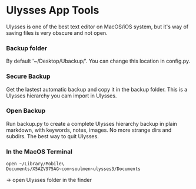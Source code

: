 # Ulysses App Tools

Ulysses is one of the best text editor on MacOS/iOS system, but it's way of saving files is very obscure and not open.

### Backup folder

By default '~/Desktop/Ubackup/'. You can change this location in config.py.

### Secure Backup

Get the lastest automatic backup and copy it in the backup folder. This is a Ulysses hierarchy you cam import in Ulysses.

### Open Backup

Run backup.py to create a complete Ulysses hierarchy backup in plain markdown, with keywords, notes, images. No more strange dirs and subdirs. The best way to quit Ulysses.

### In the MacOS Terminal
```
open ~/Library/Mobile\ Documents/X5AZV975AG~com~soulmen~ulysses3/Documents
```
-> open Ulysses folder in the finder

